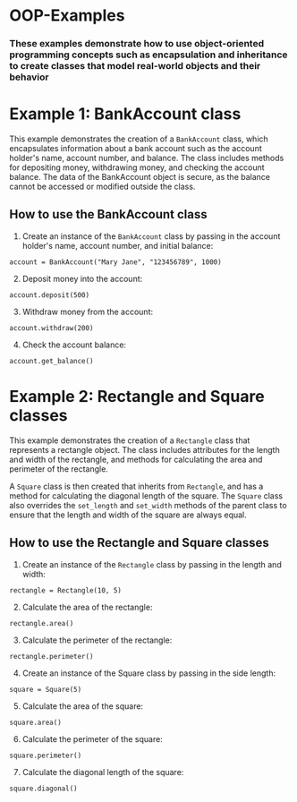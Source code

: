 # OOP-Examples   
### These examples demonstrate how to use object-oriented programming concepts such as encapsulation and inheritance to create classes that model real-world objects and their behavior   

# Example 1: BankAccount class   
This example demonstrates the creation of a `BankAccount` class, which encapsulates information about a bank account such as the account holder's name, account number, and balance. The class includes methods for depositing money, withdrawing money, and checking the account balance. The data of the BankAccount object is secure, as the balance cannot be accessed or modified outside the class.   

## How to use the BankAccount class   
1. Create an instance of the `BankAccount` class by passing in the account holder's name, account number, and initial balance:   
```
account = BankAccount("Mary Jane", "123456789", 1000)
```   
2. Deposit money into the account:
```
account.deposit(500)
```      
3. Withdraw money from the account:
```
account.withdraw(200)
```   
4. Check the account balance:
```
account.get_balance()
```   
# Example 2: Rectangle and Square classes   
This example demonstrates the creation of a `Rectangle` class that represents a rectangle object. The class includes attributes for the length and width of the rectangle, and methods for calculating the area and perimeter of the rectangle.   

A `Square` class is then created that inherits from `Rectangle`, and has a method for calculating the diagonal length of the square. The `Square` class also overrides the `set_length` and `set_width` methods of the parent class to ensure that the length and width of the square are always equal.   

## How to use the Rectangle and Square classes   
1. Create an instance of the `Rectangle` class by passing in the length and width:
```
rectangle = Rectangle(10, 5)
```   
2. Calculate the area of the rectangle:
```
rectangle.area()
```   
3. Calculate the perimeter of the rectangle:
```
rectangle.perimeter()
```   
4. Create an instance of the Square class by passing in the side length:
```
square = Square(5)
```
5. Calculate the area of the square:
```
square.area()
```
6. Calculate the perimeter of the square:
```
square.perimeter()
```
7. Calculate the diagonal length of the square:
```
square.diagonal()
```
